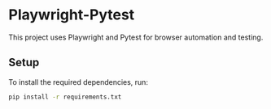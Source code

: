 # Playwright-Pytest

This project uses Playwright and Pytest for browser automation and testing.

## Setup

To install the required dependencies, run:

```bash
pip install -r requirements.txt
```